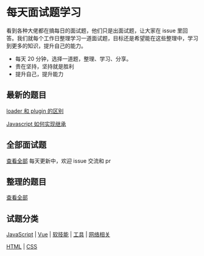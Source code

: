 # 每天面试题学习

看到各种大佬都在搞每日的面试题，他们只是出面试题，让大家在 issue 里回答。我们就每个工作日整理学习一道面试题，目标还是希望能在这些整理中，学习到更多的知识，提升自己的能力。

- 每天 20 分钟，选择一道题，整理、学习、分享。
- 贵在坚持，坚持就是胜利
- 提升自己，提升能力

## 最新的题目

[loader 和 plugin 的区别](https://github.com/kaisa911/DailyInterviewQuestion/blob/master/Questions/说一下loader和plugin的区别.md)

[Javascript 如何实现继承](https://github.com/kaisa911/DailyInterviewQuestion/blob/master/Questions/Javascript如何实现继承.md)

## 全部面试题

[查看全部](https://github.com/kaisa911/DailyInterviewQuestion/blob/master/questionList.md)
每天更新中，欢迎 issue 交流和 pr

## 整理的题目

[查看全部](https://github.com/kaisa911/DailyInterviewQuestion/blob/master/answerList.md)

## 试题分类

[JavaScript](https://github.com/kaisa911/DailyInterviewQuestion/blob/master/Classification/JavaScript.md) | [Vue](https://github.com/kaisa911/DailyInterviewQuestion/blob/master/Classification/Vue.md) | [软技能](https://github.com/kaisa911/DailyInterviewQuestion/blob/master/Classification/软技能.md) | [工具](https://github.com/kaisa911/DailyInterviewQuestion/blob/master/Classification/Tool.md) | [网络相关](https://github.com/kaisa911/DailyInterviewQuestion/blob/master/Classification/Network.md)

[HTML](https://github.com/kaisa911/DailyInterviewQuestion/blob/master/Classification/Html.md) | [CSS](https://github.com/kaisa911/DailyInterviewQuestion/blob/master/Classification/CSS.md)
